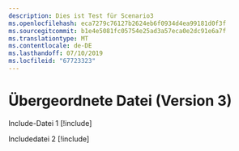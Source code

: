 ```yaml
---
description: Dies ist Test für Scenario3
ms.openlocfilehash: eca7279c76127b2624eb6f0934d4ea99181d0f3f
ms.sourcegitcommit: b1e4e5081fc05754e25ad3a57eca0e2dc91e6a7f
ms.translationtype: MT
ms.contentlocale: de-DE
ms.lasthandoff: 07/10/2019
ms.locfileid: "67723323"
---
```

# <a name="parent-filever-3"></a>Übergeordnete Datei (Version 3)

Include-Datei 1 [!include[](./includes/Scenario3_includeFile1.md)]


Includedatei 2 [!include[](./includes/Scenario3_includeFile2.md)]
